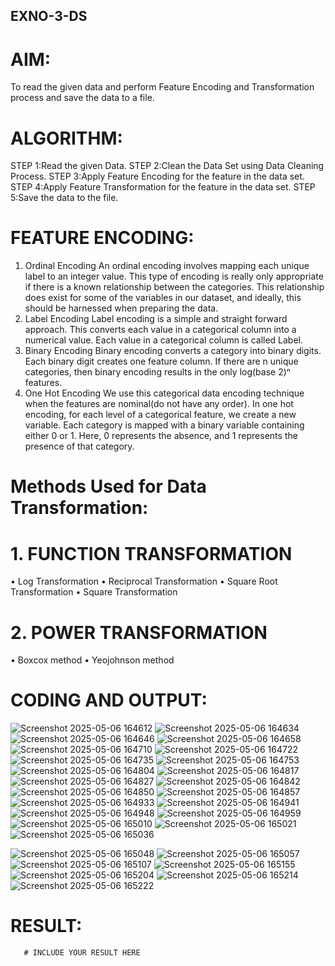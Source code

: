 ## EXNO-3-DS

# AIM:
To read the given data and perform Feature Encoding and Transformation process and save the data to a file.

# ALGORITHM:
STEP 1:Read the given Data.
STEP 2:Clean the Data Set using Data Cleaning Process.
STEP 3:Apply Feature Encoding for the feature in the data set.
STEP 4:Apply Feature Transformation for the feature in the data set.
STEP 5:Save the data to the file.

# FEATURE ENCODING:
1. Ordinal Encoding
An ordinal encoding involves mapping each unique label to an integer value. This type of encoding is really only appropriate if there is a known relationship between the categories. This relationship does exist for some of the variables in our dataset, and ideally, this should be harnessed when preparing the data.
2. Label Encoding
Label encoding is a simple and straight forward approach. This converts each value in a categorical column into a numerical value. Each value in a categorical column is called Label.
3. Binary Encoding
Binary encoding converts a category into binary digits. Each binary digit creates one feature column. If there are n unique categories, then binary encoding results in the only log(base 2)ⁿ features.
4. One Hot Encoding
We use this categorical data encoding technique when the features are nominal(do not have any order). In one hot encoding, for each level of a categorical feature, we create a new variable. Each category is mapped with a binary variable containing either 0 or 1. Here, 0 represents the absence, and 1 represents the presence of that category.

# Methods Used for Data Transformation:
  # 1. FUNCTION TRANSFORMATION
• Log Transformation
• Reciprocal Transformation
• Square Root Transformation
• Square Transformation
  # 2. POWER TRANSFORMATION
• Boxcox method
• Yeojohnson method

# CODING AND OUTPUT:

![Screenshot 2025-05-06 164612](https://github.com/user-attachments/assets/1fdd6a91-3d7b-4160-a78b-5accb2bd60ed)
![Screenshot 2025-05-06 164634](https://github.com/user-attachments/assets/9ca14777-dbaa-4fee-bab7-c75d48a7452e)
![Screenshot 2025-05-06 164646](https://github.com/user-attachments/assets/fc60db6e-82f0-4ac5-9588-1ddd2ff75ccd)
![Screenshot 2025-05-06 164658](https://github.com/user-attachments/assets/b1be905a-1a6d-45d7-be77-28771904e059)
![Screenshot 2025-05-06 164710](https://github.com/user-attachments/assets/4a063276-973a-4a3d-ac9f-12ab12950a25)
![Screenshot 2025-05-06 164722](https://github.com/user-attachments/assets/c4864350-15e2-4cc7-a915-fba2574751d0)
![Screenshot 2025-05-06 164735](https://github.com/user-attachments/assets/62a59e7a-d94e-4dc8-bff5-98f12cdb435f)
![Screenshot 2025-05-06 164753](https://github.com/user-attachments/assets/7bb9e266-714c-41a9-8075-5123fe56948a)
![Screenshot 2025-05-06 164804](https://github.com/user-attachments/assets/c9dc188c-5f16-4be8-b0ad-cb4fb07d8feb)
![Screenshot 2025-05-06 164817](https://github.com/user-attachments/assets/12fb2af5-e944-4f6f-8cbd-e15cd263268a)
![Screenshot 2025-05-06 164827](https://github.com/user-attachments/assets/24b2d2f1-c9d6-4963-a339-d162afd0b5a8)
![Screenshot 2025-05-06 164842](https://github.com/user-attachments/assets/7ec3d2e2-75ba-4191-8565-a621554d98a2)
![Screenshot 2025-05-06 164850](https://github.com/user-attachments/assets/2363274a-5589-43bd-86ac-4136c1f6d31e)
![Screenshot 2025-05-06 164857](https://github.com/user-attachments/assets/00386ff2-ec1a-4656-bc0f-1fd65353be52)
![Screenshot 2025-05-06 164933](https://github.com/user-attachments/assets/61fae640-ce0b-48ec-a9fa-7c8e05dabd4e)
![Screenshot 2025-05-06 164941](https://github.com/user-attachments/assets/7ea0c9c2-996b-4e4e-8828-49580386380b)
![Screenshot 2025-05-06 164948](https://github.com/user-attachments/assets/40013c3c-1cd6-4258-a413-385fa44cc04c)
![Screenshot 2025-05-06 164959](https://github.com/user-attachments/assets/705d0208-8e8c-4a6c-a89a-659c4e3957e9)
![Screenshot 2025-05-06 165010](https://github.com/user-attachments/assets/c215f393-0610-4a92-9ae4-e3ed68503007)
![Screenshot 2025-05-06 165021](https://github.com/user-attachments/assets/b1cbaa19-26b6-4c2f-b4dc-054545c9a50b)
![Screenshot 2025-05-06 165036](https://github.com/user-attachments/assets/9c28a6ae-e18c-434e-9587-17861907d9be)

![Screenshot 2025-05-06 165048](https://github.com/user-attachments/assets/4a8473be-2d7f-4d9d-9e94-fd51c0a271e6)
![Screenshot 2025-05-06 165057](https://github.com/user-attachments/assets/b57a2c03-290d-4f1f-9a8c-35bc3e4c3d07)
![Screenshot 2025-05-06 165107](https://github.com/user-attachments/assets/d55dd16d-a1d7-4602-ab41-c312daa45799)
![Screenshot 2025-05-06 165155](https://github.com/user-attachments/assets/d17c65ea-c81d-422b-8e77-357389a28702)
![Screenshot 2025-05-06 165204](https://github.com/user-attachments/assets/1eda2a5c-51ad-4c4e-99c2-2b0617dc8322)
![Screenshot 2025-05-06 165214](https://github.com/user-attachments/assets/58081f95-292b-4a50-b62b-b79be788bbd6)
![Screenshot 2025-05-06 165222](https://github.com/user-attachments/assets/4d016d70-b9ae-4a33-9e88-7fe98c2f2add)




# RESULT:
       # INCLUDE YOUR RESULT HERE

       
